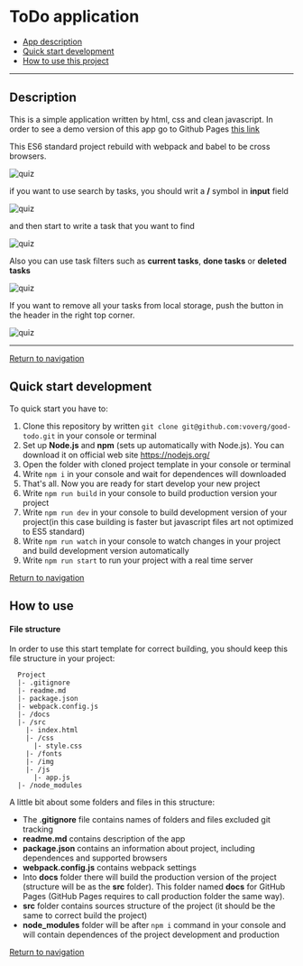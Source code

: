 # <a name='nav'>ToDo application</a>

- [App description](#description)
- [Quick start development](#quickstart)
- [How to use this project](#howto)

---

## <a name='description'>Description</a>

This is a simple application written by html, css and clean javascript. In order to see a demo version of this app go to Github Pages [this link](https://voverg.github.io/good-todo/ 'Look task manager demo')

This ES6 standard project rebuild with webpack and babel to be cross browsers.

![quiz](D:\Programming\Pet_projects\Web-apps\good-todo\src\img\good_todo_screenshot.png)

if you want to use search by tasks, you should writ a **/** symbol in **input** field

![quiz](D:\Programming\Pet_projects\Web-apps\good-todo\src\img\good_todo_begin_search_screenshot.png)

and then start to write a task that you want to find

![quiz](D:\Programming\Pet_projects\Web-apps\good-todo\src\img\good_todo_search_screenshot.png)

Also you can use task filters such as **current tasks**, **done tasks** or **deleted tasks**

![quiz](D:\Programming\Pet_projects\Web-apps\good-todo\src\img\good_todo_filters_screenshot.png)

If you want to remove all your tasks from local storage, push the button in the header in the right top corner.

![quiz](D:\Programming\Pet_projects\Web-apps\good-todo\src\img\good_todo_clear_tasks_screenshot.png)

-----

[Return to navigation](#nav)

## <a name='quickstart'>Quick start development</a>

To quick start you have to:

1. Clone this repository by written `git clone git@github.com:voverg/good-todo.git` in your console or terminal
2. Set up **Node.js** and **npm** (sets up automatically with Node.js). You can download it on official web site <https://nodejs.org/> 
3. Open the folder with cloned project template in your console or terminal
4. Write `npm i` in your console and wait for dependences will downloaded
5. That's all. Now you are ready for start develop your new project
6. Write `npm run build` in your console to build production version your project 
7. Write `npm run dev` in your console to build development version of your project(in this case building is faster but javascript files art not optimized to ES5 standard)
8. Write `npm run watch` in your console to watch changes in your project and build development version automatically
9. Write `npm run start` to run your project with a real time server

[Return to navigation](#nav) 

## <a name='howto'>How to use</a>

#### File structure

In order to use this start template for correct building, you should keep this file structure in your project:

```
  Project
  |- .gitignore
  |- readme.md
  |- package.json
  |- webpack.config.js
  |- /docs
  |- /src
    |- index.html
    |- /css
      |- style.css
    |- /fonts
    |- /img
    |- /js
      |- app.js
  |- /node_modules
```

A little bit about some folders and files in this structure:

- The  .**gitignore** file contains names of folders and files excluded git tracking
- **readme.md** contains description of the app
- **package.json** contains an information about project, including dependences and supported browsers
- **webpack.config.js** contains webpack settings
- Into **docs** folder there will build the production version of the project (structure will be as the **src** folder). This folder named **docs** for GitHub Pages (GitHub Pages requires to call production folder the same way). 
- **src** folder contains sources structure of the project (it should be the same to correct build the project)
- **node_modules** folder will be after `npm i` command in your console and will contain dependences of the project development and production

[Return to navigation](#nav)

